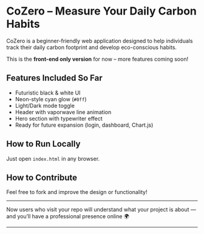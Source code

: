 # CoZero – Measure Your Daily Carbon Habits

CoZero is a beginner-friendly web application designed to help individuals track their daily carbon footprint and develop eco-conscious habits.

This is the **front-end only version** for now – more features coming soon!

## Features Included So Far

- Futuristic black & white UI
- Neon-style cyan glow (`#0ff`)
- Light/Dark mode toggle
- Header with vaporwave line animation
- Hero section with typewriter effect
- Ready for future expansion (login, dashboard, Chart.js)

## How to Run Locally

Just open `index.html` in any browser.

## How to Contribute

Feel free to fork and improve the design or functionality!

---

Now users who visit your repo will understand what your project is about — and you’ll have a professional presence online 🌍

---
